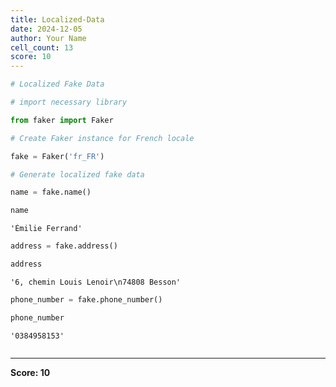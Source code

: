 ```yaml
---
title: Localized-Data
date: 2024-12-05
author: Your Name
cell_count: 13
score: 10
---
```


```python
# Localized Fake Data
```


```python
# import necessary library
```


```python
from faker import Faker
```


```python
# Create Faker instance for French locale
```


```python
fake = Faker('fr_FR')

```


```python
# Generate localized fake data
```


```python
name = fake.name()
```


```python
name
```




    'Émilie Ferrand'




```python
address = fake.address()
```


```python
address
```




    '6, chemin Louis Lenoir\n74808 Besson'




```python
phone_number = fake.phone_number()
```


```python
phone_number
```




    '0384958153'




```python

```


---
**Score: 10**
